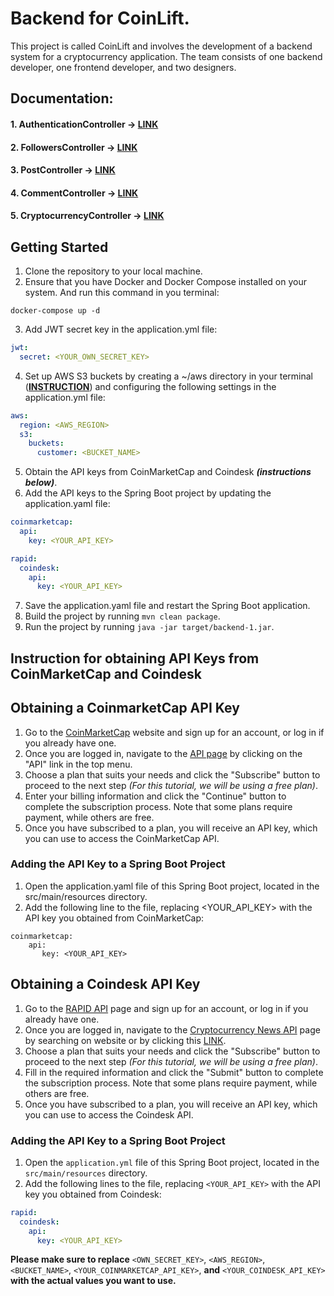 # Backend for CoinLift. 
This project is called CoinLift and involves the development of a backend system for a cryptocurrency application. The team consists of one backend developer, one frontend developer, and two designers.
## Documentation:

#### 1. AuthenticationController -> [LINK](https://documenter.getpostman.com/view/26747918/2s93m8xKjd)
#### 2. FollowersController -> [LINK](https://documenter.getpostman.com/view/26747918/2s946k7BKy)
#### 3. PostController -> [LINK](https://documenter.getpostman.com/view/26747918/2s93m8xKp1)
#### 4. CommentController -> [LINK](https://documenter.getpostman.com/view/26747918/2s93m8yfp6)
#### 5. CryptocurrencyController -> [LINK](https://documenter.getpostman.com/view/26747918/2s93m8yLFp)

## Getting Started

1. Clone the repository to your local machine.
2. Ensure that you have Docker and Docker Compose installed on your system. And run this command in you terminal:
```shell
docker-compose up -d
```
3. Add JWT secret key in the application.yml file:
```yaml
jwt:
  secret: <YOUR_OWN_SECRET_KEY>
```
4. Set up AWS S3 buckets by creating a ~/aws directory in your terminal (**[INSTRUCTION](https://docs.aws.amazon.com/sdk-for-java/latest/developer-guide/credentials-temporary.html)**) and configuring the following settings in the application.yml file:
```yaml
aws:
  region: <AWS_REGION>
  s3:
    buckets:
      customer: <BUCKET_NAME>
```
5. Obtain the API keys from CoinMarketCap and Coindesk **_(instructions below)_**.
6. Add the API keys to the Spring Boot project by updating the application.yaml file:
```yaml
coinmarketcap:
  api:
    key: <YOUR_API_KEY>

rapid:
  coindesk:
    api:
      key: <YOUR_API_KEY>
```
7. Save the application.yaml file and restart the Spring Boot application.
8. Build the project by running `mvn clean package`.
9. Run the project by running `java -jar target/backend-1.jar`.


## Instruction for obtaining API Keys from CoinMarketCap and Coindesk

## Obtaining a CoinmarketCap API Key
1. Go to the [CoinMarketCap](https://coinmarketcap.com) website and sign up for an account, or log in if you already have one.
2. Once you are logged in, navigate to the [API page](https://coinmarketcap.com/api/) by clicking on the "API" link in the top menu.
3. Choose a plan that suits your needs and click the "Subscribe" button to proceed to the next step _(For this tutorial, we will be using a free plan)_.
4. Enter your billing information and click the "Continue" button to complete the subscription process. Note that some plans require payment, while others are free.
5. Once you have subscribed to a plan, you will receive an API key, which you can use to access the CoinMarketCap API.

### Adding the API Key to a Spring Boot Project

1. Open the application.yaml file of this Spring Boot project, located in the src/main/resources directory.
2. Add the following line to the file, replacing <YOUR_API_KEY> with the API key you obtained from CoinMarketCap:
```agsl
coinmarketcap:
    api:
       key: <YOUR_API_KEY>
```

## Obtaining a Coindesk API Key

1. Go to the [RAPID API](https://rapidapi.com/hub) page and sign up for an account, or log in if you already have one.
2. Once you are logged in, navigate to the [Cryptocurrency News API](https://rapidapi.com/topapi-topapi-default/api/cryptocurrency-news2/) page by searching on website or by clicking this [LINK](https://rapidapi.com/topapi-topapi-default/api/cryptocurrency-news2/).
3. Choose a plan that suits your needs and click the "Subscribe" button to proceed to the next step _(For this tutorial, we will be using a free plan)_.
4. Fill in the required information and click the "Submit" button to complete the subscription process. Note that some plans require payment, while others are free.
5. Once you have subscribed to a plan, you will receive an API key, which you can use to access the Coindesk API.

### Adding the API Key to a Spring Boot Project

1. Open the `application.yml` file of this Spring Boot project, located in the `src/main/resources` directory.
2. Add the following lines to the file, replacing `<YOUR_API_KEY>` with the API key you obtained from Coindesk:

```yaml
rapid:
  coindesk:
    api:
      key: <YOUR_API_KEY>
```

 **Please make sure to replace** `<OWN_SECRET_KEY>`, `<AWS_REGION>`, `<BUCKET_NAME>`, `<YOUR_COINMARKETCAP_API_KEY>`, **and** `<YOUR_COINDESK_API_KEY>` **with the actual values you want to use.**

